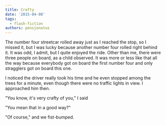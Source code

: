 ```yaml
---
title: Crafty
date: '2015-04-08'
tags:
  - flash-fiction
authors: pensjonatus
---
```


The number four streetcar rolled away just as I reached the stop, so I missed
it, but I was lucky because another number four rolled right behind it. It was
odd, I admit, but I quite enjoyed the ride. Other than me, there were three
people on board, as a child observed. It was more or less like that all the way
because everybody got on board the first number four and only stragglers got on
board this one.

<!-- truncate -->

I noticed the driver really took his time and he even stopped among the trees
for a minute, even though there were no traffic lights in view. I approached him
then.

"You know, it's very crafty of you," I said

"You mean that in a good way?"

"Of course," and we fist-bumped.
